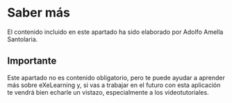 
# Saber más

El contenido incluido en este apartado ha sido elaborado por Adolfo Amella Santolaria. 

## Importante

Este apartado no es contenido obligatorio, pero te puede ayudar a aprender más sobre eXeLearning y, si vas a trabajar en el futuro con esta aplicación te vendrá bien echarle un vistazo, especialmente a los videotutoriales.
